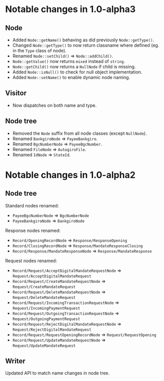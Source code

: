 # Notable changes in 1.0-alpha3

## Node

* Added `Node::getName()` behaving as did previously `Node::getType()`.
* Changed `Node::getType()` to now return classname where defined (eg. in the
  `Type` class of node).
* Renamed `Node::setChild()` => `Node::addChild()`.
* `Node::getValue()` now returns `mixed` instead of `string`.
* `Node::getChild()` now returns a `NullNode` if child is missing.
* Added `Node::isNull()` to check for null object implementation.
* Added `Node::setName()` to enable dynamic node naming.

## Visitor

* Now dispatches on both name and type.

## Node tree

* Removed the `Node` suffix from all node classes (except `NullNode`).
* Renamed `BankgiroNode` => `PayeeBankgiro`.
* Renamed `BgcNumberNode` => `PayeeBgcNumber`.
* Renamed `FileNode` => `AutogiroFile`.
* Renamed `IdNode` => `StateId`.

# Notable changes in 1.0-alpha2

## Node tree

Standard nodes renamed:

* `PayeeBgcNumberNode` => `BgcNumberNode`
* `PayeeBankgiroNode` => `BankgiroNode`

Response nodes renamed:

* `Record/OpeningRecordNode` => `Response/ResponseOpening`
* `Record/ClosingRecordNode` => `Response/MandateResponseClosing`
* `Record/Response/MandateResponseNode` => `Response/MandateResponse`

Request nodes renamed:

* `Record/Request/AcceptDigitalMandateRequestNode` => `Request/AcceptDigitalMandateRequest`
* `Record/Request/CreateMandateRequestNode` => `Request/CreateMandateRequest`
* `Record/Request/DeleteMandateRequestNode` => `Request/DeleteMandateRequest`
* `Record/Request/IncomingTransactionRequestNode` => `Request/IncomingPaymentRequest`
* `Record/Request/OutgoingTransactionRequestNode` => `Request/OutgoingPaymentRequest`
* `Record/Request/RejectDigitalMandateRequestNode` => `Request/RejectDigitalMandateRequest`
* `Record/Request/RequestOpeningRecordNode` => `Request/RequestOpening`
* `Record/Request/UpdateMandateRequestNode` => `Request/UpdateMandateRequest`

## Writer

Updated API to match name changes in node tree.
